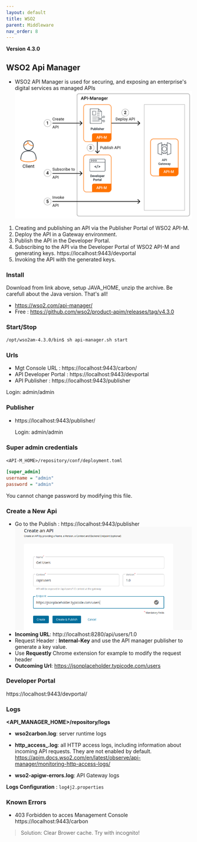 ```yaml
---
layout: default
title: WSO2
parent: Middleware
nav_order: 8
---
```


**Version 4.3.0**

## WSO2 Api Manager
 - WSO2 API Manager is used for securing, and exposing an enterprise's digital services as managed APIs 
 ![a](/docs/images/wso2apim-diagram.png)

1. Creating and publishing an API via the Publisher Portal of WSO2 API-M.
2. Deploy the API in a Gateway environment.
3. Publish the API in the Developer Portal. 
4. Subscribing to the API via the Developer Portal of WSO2 API-M and generating keys. <a>https://localhost:9443/devportal
5. Invoking the API with the generated keys.

### Install
Download from link above, setup JAVA_HOME, unzip the archive. Be carefull about the Java version. That's all!

- https://wso2.com/api-manager/
- Free : https://github.com/wso2/product-apim/releases/tag/v4.3.0

 

### Start/Stop
~~~bash
/opt/wso2am-4.3.0/bin$ sh api-manager.sh start
~~~

### Urls
- Mgt Console URL  : <a>https://localhost:9443/carbon/
- API Developer Portal : <a>https://localhost:9443/devportal
- API Publisher  : <a>https://localhost:9443/publisher

Login: admin/admin

### Publisher
- <a>https://localhost:9443/publisher/
   
  Login: admin/admin

### Super admin credentials
`<API-M_HOME>/repository/conf/deployment.toml`
```ini
[super_admin]
username = "admin"
password = "admin"
```
You cannot change password by modifying this file.


### Create a New Api
- Go to the Publish : <a>https://localhost:9443/publisher
![a](/docs/images/wso2-am-usecase1.png)
- **Incoming URL**: <a>http://localhost:8280/api/users/1.0
- Request Header : **Internal-Key** and use the API manager publisher to generate a key value.
- Use **Requestly** Chrome extension for example to modify the request header
- **Outcoming Url**: <a>https://jsonplaceholder.typicode.com/users


### Developer Portal
<a>https://localhost:9443/devportal/


### Logs
**<API_MANAGER_HOME>/repository/logs**
  * **wso2carbon.log**: server runtime logs
  * **http_access_.log**: all HTTP access logs, including information about incoming API requests. They are not enabled by default. <a>https://apim.docs.wso2.com/en/latest/observe/api-manager/monitoring-http-access-logs/

  * **wso2-apigw-errors.log**: API Gateway logs

**Logs Configuration** : `log4j2.properties` 

### Known Errors
- 403 Forbidden to acces Management Console https://localhost:9443/carbon
> Solution: Clear Brower cache. Try with incognito!

    